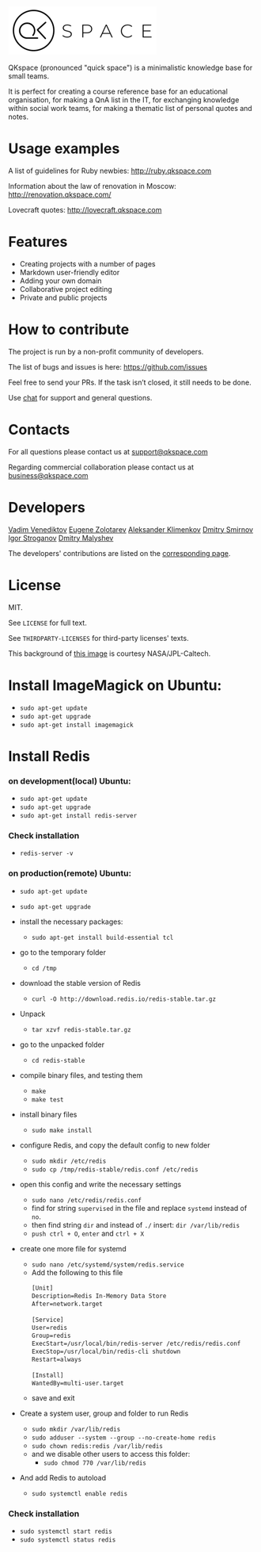![QKspace Logo](/public/images/logo.png "QKspace Logo")

QKspace (pronounced "quick space") is a minimalistic knowledge base for small teams.

It is perfect for creating a course reference base for an educational organisation, for making a QnA list in the IT, for exchanging knowledge within social work teams, for making a thematic list of personal quotes and notes.

# Usage examples

A list of guidelines for Ruby newbies: http://ruby.qkspace.com

Information about the law of renovation in Moscow: http://renovation.qkspace.com/

Lovecraft quotes: http://lovecraft.qkspace.com

# Features

* Creating projects with a number of pages
* Markdown user-friendly editor
* Adding your own domain
* Collaborative project editing
* Private and public projects

# How to contribute

The project is run by a non-profit community of developers.

The list of bugs and issues is here: https://github.com/issues

Feel free to send your PRs. If the task isn’t closed, it still needs to be done.

Use [chat](https://t.me/qkspace) for support and general questions.

# Contacts

For all questions please contact us at support@qkspace.com

Regarding commercial collaboration please contact us at business@qkspace.com

# Developers

[Vadim Venediktov](https://github.com/installero)
[Eugene Zolotarev](https://github.com/EugZol)
[Aleksander Klimenkov](https://github.com/prisioner)
[Dmitry Smirnov](https://github.com/vergilsm)
[Igor Stroganov](https://github.com/Gargantua88)
[Dmitry Malyshev](https://github.com/tenseisan)

The developers' contributions are listed on the [corresponding page](https://github.com/qkspace/qkspace/graphs/contributors).

# License

MIT.

See `LICENSE` for full text.

See `THIRDPARTY-LICENSES` for third-party licenses' texts.

This background of [this image](/public/images/og-image-sq.png) is courtesy NASA/JPL-Caltech.

# Install ImageMagick on Ubuntu:

- `sudo apt-get update`
- `sudo apt-get upgrade`
- `sudo apt-get install imagemagick`

# Install Redis
### on development(local) Ubuntu:

- `sudo apt-get update`
- `sudo apt-get upgrade`
- `sudo apt-get install redis-server`

### Check installation
- `redis-server -v`

### on production(remote) Ubuntu:

- `sudo apt-get update`
- `sudo apt-get upgrade`

- install the necessary packages:
  - `sudo apt-get install build-essential tcl`
- go to the temporary folder
  - `cd /tmp`
- download the stable version of Redis
  - `curl -O http://download.redis.io/redis-stable.tar.gz`
- Unpack
  - `tar xzvf redis-stable.tar.gz`
- go to the unpacked folder
  - `cd redis-stable`
- compile binary files, and testing them
  - `make`
  - `make test`
- install binary files
  - `sudo make install`
- configure Redis, and copy the default config to new folder
  - `sudo mkdir /etc/redis`
  - `sudo cp /tmp/redis-stable/redis.conf /etc/redis`
- open this config and write the necessary settings
  - `sudo nano /etc/redis/redis.conf`
  - find for string `supervised` in the file and replace `systemd` instead of `no`.
  - then find string `dir` and instead of `./` insert: `dir /var/lib/redis`
  - `push ctrl + O`, `enter` and `ctrl + X`
- create one more file for systemd
  - `sudo nano /etc/systemd/system/redis.service`
  - Add the following to this file
    ```
    [Unit]
    Description=Redis In-Memory Data Store
    After=network.target

    [Service]
    User=redis
    Group=redis
    ExecStart=/usr/local/bin/redis-server /etc/redis/redis.conf
    ExecStop=/usr/local/bin/redis-cli shutdown
    Restart=always

    [Install]
    WantedBy=multi-user.target
    ```
  - save and exit
-  Create a system user, group and folder to run Redis
    - `sudo mkdir /var/lib/redis`
    - `sudo adduser --system --group --no-create-home redis`
    - `sudo chown redis:redis /var/lib/redis`
    - and we disable other users to access this folder:
      - `sudo chmod 770 /var/lib/redis`
- And add Redis to autoload
  - `sudo systemctl enable redis`

### Check installation
- `sudo systemctl start redis`
- `sudo systemctl status redis`
